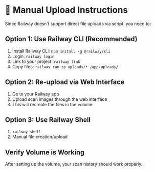 
# 🚀 Manual Upload Instructions

Since Railway doesn't support direct file uploads via script, you need to:

## Option 1: Use Railway CLI (Recommended)
1. Install Railway CLI: `npm install -g @railway/cli`
2. Login: `railway login`
3. Link to your project: `railway link`
4. Copy files: `railway run cp uploads/* /app/uploads/`

## Option 2: Re-upload via Web Interface
1. Go to your Railway app
2. Upload scan images through the web interface
3. This will recreate the files in the volume

## Option 3: Use Railway Shell
1. `railway shell`
2. Manual file creation/upload

## Verify Volume is Working
After setting up the volume, your scan history should work properly.

